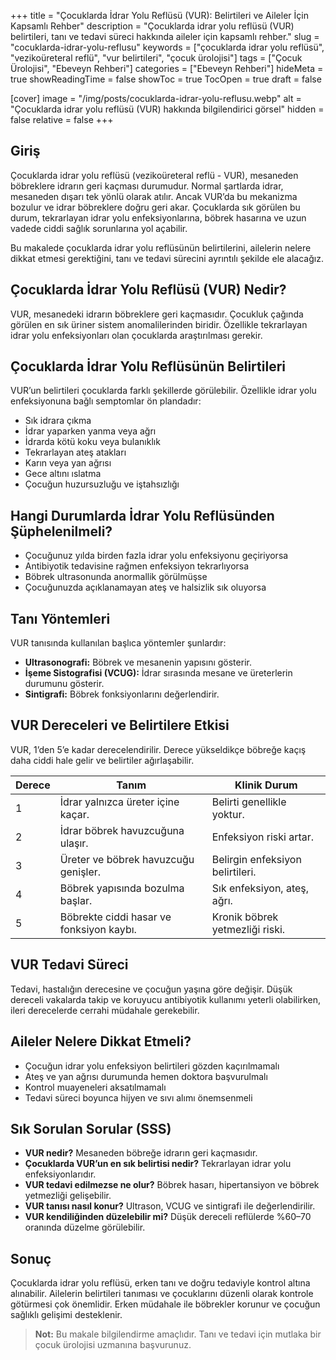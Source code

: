 +++
title = "Çocuklarda İdrar Yolu Reflüsü (VUR): Belirtileri ve Aileler İçin Kapsamlı Rehber"
description = "Çocuklarda idrar yolu reflüsü (VUR) belirtileri, tanı ve tedavi süreci hakkında aileler için kapsamlı rehber."
slug = "cocuklarda-idrar-yolu-reflusu"
keywords = ["çocuklarda idrar yolu reflüsü", "vezikoüreteral reflü", "vur belirtileri", "çocuk ürolojisi"]
tags = ["Çocuk Ürolojisi", "Ebeveyn Rehberi"]
categories = ["Ebeveyn Rehberi"]
hideMeta = true
showReadingTime = false
showToc = true
TocOpen = true
draft = false

[cover]
image = "/img/posts/cocuklarda-idrar-yolu-reflusu.webp"
alt = "Çocuklarda idrar yolu reflüsü (VUR) hakkında bilgilendirici görsel"
hidden = false
relative = false
+++

## Giriş

Çocuklarda idrar yolu reflüsü (vezikoüreteral reflü - VUR), mesaneden böbreklere idrarın geri kaçması durumudur. Normal şartlarda idrar, mesaneden dışarı tek yönlü olarak atılır. Ancak VUR’da bu mekanizma bozulur ve idrar böbreklere doğru geri akar. Çocuklarda sık görülen bu durum, tekrarlayan idrar yolu enfeksiyonlarına, böbrek hasarına ve uzun vadede ciddi sağlık sorunlarına yol açabilir.

Bu makalede çocuklarda idrar yolu reflüsünün belirtilerini, ailelerin nelere dikkat etmesi gerektiğini, tanı ve tedavi sürecini ayrıntılı şekilde ele alacağız.

## Çocuklarda İdrar Yolu Reflüsü (VUR) Nedir?

VUR, mesanedeki idrarın böbreklere geri kaçmasıdır. Çocukluk çağında görülen en sık üriner sistem anomalilerinden biridir. Özellikle tekrarlayan idrar yolu enfeksiyonları olan çocuklarda araştırılması gerekir.

## Çocuklarda İdrar Yolu Reflüsünün Belirtileri

VUR’un belirtileri çocuklarda farklı şekillerde görülebilir. Özellikle idrar yolu enfeksiyonuna bağlı semptomlar ön plandadır:

- Sık idrara çıkma
- İdrar yaparken yanma veya ağrı
- İdrarda kötü koku veya bulanıklık
- Tekrarlayan ateş atakları
- Karın veya yan ağrısı
- Gece altını ıslatma
- Çocuğun huzursuzluğu ve iştahsızlığı

## Hangi Durumlarda İdrar Yolu Reflüsünden Şüphelenilmeli?

- Çocuğunuz yılda birden fazla idrar yolu enfeksiyonu geçiriyorsa  
- Antibiyotik tedavisine rağmen enfeksiyon tekrarlıyorsa  
- Böbrek ultrasonunda anormallik görülmüşse  
- Çocuğunuzda açıklanamayan ateş ve halsizlik sık oluyorsa  

## Tanı Yöntemleri

VUR tanısında kullanılan başlıca yöntemler şunlardır:

- **Ultrasonografi:** Böbrek ve mesanenin yapısını gösterir.  
- **İşeme Sistografisi (VCUG):** İdrar sırasında mesane ve üreterlerin durumunu gösterir.  
- **Sintigrafi:** Böbrek fonksiyonlarını değerlendirir.  

## VUR Dereceleri ve Belirtilere Etkisi

VUR, 1’den 5’e kadar derecelendirilir. Derece yükseldikçe böbreğe kaçış daha ciddi hale gelir ve belirtiler ağırlaşabilir.

| Derece | Tanım | Klinik Durum |
|--------|-------|--------------|
| 1 | İdrar yalnızca üreter içine kaçar. | Belirti genellikle yoktur. |
| 2 | İdrar böbrek havuzcuğuna ulaşır. | Enfeksiyon riski artar. |
| 3 | Üreter ve böbrek havuzcuğu genişler. | Belirgin enfeksiyon belirtileri. |
| 4 | Böbrek yapısında bozulma başlar. | Sık enfeksiyon, ateş, ağrı. |
| 5 | Böbrekte ciddi hasar ve fonksiyon kaybı. | Kronik böbrek yetmezliği riski. |

## VUR Tedavi Süreci

Tedavi, hastalığın derecesine ve çocuğun yaşına göre değişir. Düşük dereceli vakalarda takip ve koruyucu antibiyotik kullanımı yeterli olabilirken, ileri derecelerde cerrahi müdahale gerekebilir.

## Aileler Nelere Dikkat Etmeli?

- Çocuğun idrar yolu enfeksiyon belirtileri gözden kaçırılmamalı  
- Ateş ve yan ağrısı durumunda hemen doktora başvurulmalı  
- Kontrol muayeneleri aksatılmamalı  
- Tedavi süreci boyunca hijyen ve sıvı alımı önemsenmeli  

## Sık Sorulan Sorular (SSS)

- **VUR nedir?** Mesaneden böbreğe idrarın geri kaçmasıdır.  
- **Çocuklarda VUR’un en sık belirtisi nedir?** Tekrarlayan idrar yolu enfeksiyonlarıdır.  
- **VUR tedavi edilmezse ne olur?** Böbrek hasarı, hipertansiyon ve böbrek yetmezliği gelişebilir.  
- **VUR tanısı nasıl konur?** Ultrason, VCUG ve sintigrafi ile değerlendirilir.  
- **VUR kendiliğinden düzelebilir mi?** Düşük dereceli reflülerde %60–70 oranında düzelme görülebilir.  

## Sonuç

Çocuklarda idrar yolu reflüsü, erken tanı ve doğru tedaviyle kontrol altına alınabilir. Ailelerin belirtileri tanıması ve çocuklarını düzenli olarak kontrole götürmesi çok önemlidir. Erken müdahale ile böbrekler korunur ve çocuğun sağlıklı gelişimi desteklenir.

> **Not:** Bu makale bilgilendirme amaçlıdır. Tanı ve tedavi için mutlaka bir çocuk ürolojisi uzmanına başvurunuz.
